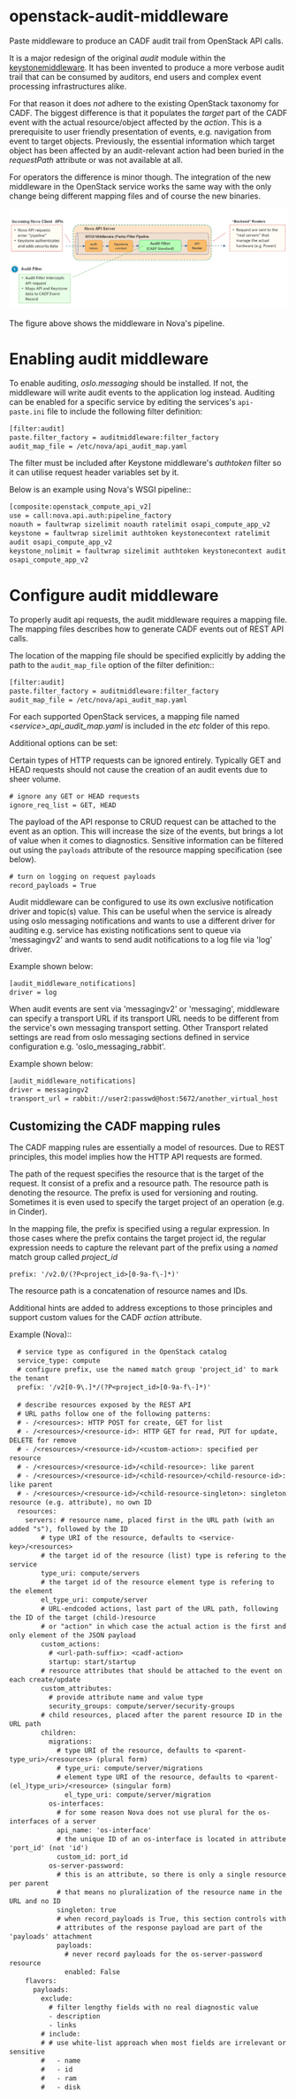 # openstack-audit-middleware
Paste middleware to produce an CADF audit trail from OpenStack API calls.

It is a major redesign of the original _audit_ module within the [keystonemiddleware](https://github.com/openstack/keystonemiddleware). It has been invented to produce a more
verbose audit trail that can be consumed by auditors, end users and complex event processing infrastructures alike.

For that reason it does _not_ adhere to the existing OpenStack taxonomy for CADF. The biggest difference is that it populates
the _target_ part of the CADF event with the actual resource/object affected by the _action_. This is a prerequisite
to user friendly presentation of events, e.g. navigation from event to target objects. Previously, the essential information which target object has been affected by an audit-relevant action had been buried in the _requestPath_ attribute or was
not available at all.

For operators the difference is minor though. The integration of the new middleware in the OpenStack service works the same way with the only change being different mapping files and of course the new binaries.  

![Nova pipeline with audit middleware](./doc/source/images/audit.png)

The figure above shows the middleware in Nova's pipeline.

Enabling audit middleware
=========================
To enable auditing, _oslo.messaging_ should be installed. If not, the middleware
will write audit events to the application log instead. Auditing can be enabled for a specific
service by editing the services's `api-paste.ini` file to include the following
filter definition:

```
[filter:audit]
paste.filter_factory = auditmiddleware:filter_factory
audit_map_file = /etc/nova/api_audit_map.yaml
```

The filter must be included after Keystone middleware's *authtoken* filter so it can utilise request header variables set by it.

Below is an example using Nova's WSGI pipeline::

```
[composite:openstack_compute_api_v2]
use = call:nova.api.auth:pipeline_factory
noauth = faultwrap sizelimit noauth ratelimit osapi_compute_app_v2
keystone = faultwrap sizelimit authtoken keystonecontext ratelimit audit osapi_compute_app_v2
keystone_nolimit = faultwrap sizelimit authtoken keystonecontext audit osapi_compute_app_v2
```

Configure audit middleware
==========================
To properly audit api requests, the audit middleware requires a mapping
file. The mapping files describes how to generate CADF events out of REST API calls.
 
The location of the mapping file should be specified explicitly by adding the
path to the `audit_map_file` option of the filter definition::

```
[filter:audit]
paste.filter_factory = auditmiddleware:filter_factory
audit_map_file = /etc/nova/api_audit_map.yaml
```

For each supported OpenStack services, a mapping file named
_\<service\>\_api\_audit\_map.yaml_ is included in the _etc_ folder of this repo.

Additional options can be set:

Certain types of HTTP requests can be ignored entirely. Typically GET and HEAD
requests should not cause the creation of an audit events due to sheer volume.

```
# ignore any GET or HEAD requests
ignore_req_list = GET, HEAD
```

The payload of the API response to CRUD request can be attached to the event as an option. This will increase the size of the events, but brings a lot of value when it comes to diagnostics. Sensitive information can be filtered out using the `payloads` attribute of the resource mapping specification (see below).

```
# turn on logging on request payloads
record_payloads = True
```

Audit middleware can be configured to use its own exclusive notification driver
and topic(s) value. This can be useful when the service is already using oslo
messaging notifications and wants to use a different driver for auditing e.g.
service has existing notifications sent to queue via 'messagingv2' and wants to
send audit notifications to a log file via 'log' driver.

Example shown below:

```
[audit_middleware_notifications]
driver = log
```

When audit events are sent via 'messagingv2' or 'messaging', middleware can
specify a transport URL if its transport URL needs to be different from the
service's own messaging transport setting. Other Transport related settings are
read from oslo messaging sections defined in service configuration e.g.
'oslo_messaging_rabbit'.

Example shown below:
```
[audit_middleware_notifications]
driver = messagingv2
transport_url = rabbit://user2:passwd@host:5672/another_virtual_host
```

Customizing the CADF mapping rules
----------------------------------

The CADF mapping rules are essentially a model of resources. Due to REST principles, this model implies how the HTTP API requests are formed.

The path of the request specifies the resource that is the target of the request. It consist of a prefix and a resource path. The resource path is denoting the resource. The prefix is used for versioning and routing. Sometimes it is even used to specify the target project of an operation (e.g. in Cinder).

In the mapping file, the prefix is specified using a regular expression. In those cases where the prefix contains the target project id, the regular expression needs to capture the relevant part of the prefix using a _named_ match group called
_project\_id_

```
prefix: '/v2.0/(?P<project_id>[0-9a-f\-]*)'
```

The resource path is a concatenation of resource names and IDs.

Additional hints are added to address exceptions to those principles and support custom values for the CADF *action* attribute.

Example (Nova)::
```
  # service type as configured in the OpenStack catalog
  service_type: compute
  # configure prefix, use the named match group 'project_id' to mark the tenant
  prefix: '/v2[0-9\.]*/(?P<project_id>[0-9a-f\-]*)'
   
  # describe resources exposed by the REST API
  # URL paths follow one of the following patterns:
  # - /<resources>: HTTP POST for create, GET for list
  # - /<resources>/<resource-id>: HTTP GET for read, PUT for update, DELETE for remove
  # - /<resources>/<resource-id>/<custom-action>: specified per resource
  # - /<resources>/<resource-id>/<child-resource>: like parent
  # - /<resources>/<resource-id>/<child-resource>/<child-resource-id>: like parent
  # - /<resources>/<resource-id>/<child-resource-singleton>: singleton resource (e.g. attribute), no own ID
  resources:
    servers: # resource name, placed first in the URL path (with an added "s"), followed by the ID
        # type URI of the resource, defaults to <service-key>/<resources>
        # the target id of the resource (list) type is refering to the service
        type_uri: compute/servers
        # the target id of the resource element type is refering to the element
        el_type_uri: compute/server
        # URL-endcoded actions, last part of the URL path, following the ID of the target (child-)resource
        # or "action" in which case the actual action is the first and only element of the JSON payload
        custom_actions:
          # <url-path-suffix>: <cadf-action>
          startup: start/startup
        # resource attributes that should be attached to the event on each create/update
        custom_attributes:
          # provide attribute name and value type
          security_groups: compute/server/security-groups
        # child resources, placed after the parent resource ID in the URL path
        children:
          migrations:
            # type URI of the resource, defaults to <parent-type_uri>/<resources> (plural form)
            # type_uri: compute/server/migrations
            # element type URI of the resource, defaults to <parent-(el_)type_uri>/<resource> (singular form)
              el_type_uri: compute/server/migration
          os-interfaces:
            # for some reason Nova does not use plural for the os-interfaces of a server
            api_name: 'os-interface'
            # the unique ID of an os-interface is located in attribute 'port_id' (not 'id')
            custom_id: port_id
          os-server-password:
            # this is an attribute, so there is only a single resource per parent
            # that means no pluralization of the resource name in the URL and no ID
            singleton: true
            # when record_payloads is True, this section controls with
            # attributes of the response payload are part of the 'payloads' attachment 
            payloads:
              # never record payloads for the os-server-password resource
              enabled: False
    flavors:
      payloads:
        exclude:
          # filter lengthy fields with no real diagnostic value
          - description
          - links
        # include:
        # # use white-list approach when most fields are irrelevant or sensitive
        #   - name
        #   - id
        #   - ram
        #   - disk
```
